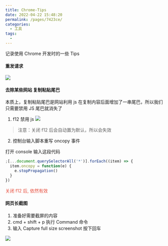 ```yaml
---
title: Chrome-Tips
date: 2022-04-22 15:48:20
permalink: /pages/7423ce/
categories:
  - 工具
tags:
  -
---
```


记录使用 Chrome 开发时的一些 Tips

#### 重发请求

![](https://qiniu.espe.work/blog/20220424141237.png)

#### 去除某些网站 复制粘贴尾巴

本质上，复制粘贴尾巴是网站利用 js 在复制内容后面增加了一串尾巴，所以我们只需要禁用 JS 尾巴就消失了

1. f12 禁用 js
   ![](https://qiniu.espe.work/blog/20220422154859.png)

> 注意：关闭 f12 后会自动置为默认，所以会失效

2. 控制台输入脚本重写 oncopy 事件

打开 console 输入这段代码

```javascript
;[...document.querySelectorAll('*')].forEach((item) => {
  item.oncopy = function(e) {
    e.stopPropagation()
  }
})
```

<font color=#e74c3c>关闭 f12 后, 依然有效</font>

#### 网页长截图

1. 准备好需要截屏的内容
2. cmd + shift + p 执行 Command 命令
3. 输入 Capture full size screenshot 按下回车

![](https://qiniu.espe.work/blog/20220424142315.png)

